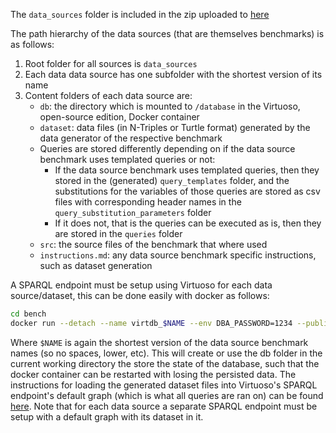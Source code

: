 The `data_sources` folder is included in the zip uploaded to [here](https://doi.org/10.5281/zenodo.15015062)

The path hierarchy of the data sources (that are themselves benchmarks) is as follows:
1. Root folder for all sources is `data_sources`
2. Each data data source has one subfolder with the shortest version of its name
3. Content folders of each data source are: 
   - `db`: the directory which is mounted to `/database` in the Virtuoso, open-source edition, Docker container
   - `dataset`: data files (in N-Triples or Turtle format) generated by the data generator of the respective benchmark
   - Queries are stored differently depending on if the data source benchmark uses templated queries or not:
     - If the data source benchmark uses templated queries, then they stored in the (generated) `query_templates` folder, and the substitutions for the variables of those queries are stored as csv files with corresponding header names in the `query_substitution_parameters` folder
     - If it does not, that is the queries can be executed as is, then they are stored in the `queries` folder
   - `src`: the source files of the benchmark that where used
   - `instructions.md`: any data source benchmark specific instructions, such as dataset generation

A SPARQL endpoint must be setup using Virtuoso for each data source/dataset, this can be done easily with docker as follows:
```sh
cd bench
docker run --detach --name virtdb_$NAME --env DBA_PASSWORD=1234 --publish 1111:1111 --publish  8890:8890 --volume `pwd`/data_sources/$NAME/db:/database openlink/virtuoso-opensource-7@sha256:e07868a3db9090400332eaa8ee694b8cf9bf7eebc26db6bbdc3bb92fd30ed010
```
Where `$NAME` is again the shortest version of the data source benchmark names (so no spaces, lower, etc).
This will create or use the db folder in the current working directory the store the state of the database, such that the docker container can be restarted with losing the persisted data.
The instructions for loading the generated dataset files into Virtuoso's SPARQL endpoint's default graph (which is what all queries are ran on) can be found [here](./setup_virtuose.md). Note that for each data source a separate SPARQL endpoint must be setup with a default graph with its dataset in it.
